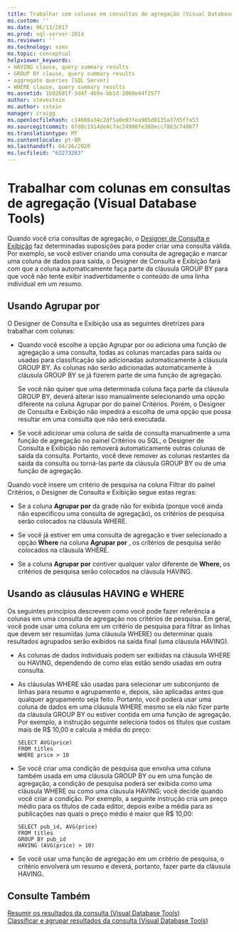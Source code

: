 ```yaml
---
title: Trabalhar com colunas em consultas de agregação (Visual Database Tools) | Microsoft Docs
ms.custom: ''
ms.date: 06/13/2017
ms.prod: sql-server-2014
ms.reviewer: ''
ms.technology: ssms
ms.topic: conceptual
helpviewer_keywords:
- HAVING clause, query summary results
- GROUP BY clause, query summary results
- aggregate queries [SQL Server]
- WHERE clause, query summary results
ms.assetid: 1b82681f-3d4f-4b9a-bb1d-2060e44f2577
author: stevestein
ms.author: sstein
manager: craigg
ms.openlocfilehash: c14608a34c2df5a0e93fea985d8135a37d5ffa53
ms.sourcegitcommit: 6fd8c1914de4c7ac24900fe388ecc7883c740077
ms.translationtype: MT
ms.contentlocale: pt-BR
ms.lasthandoff: 04/26/2020
ms.locfileid: "63273283"
---
```

# <a name="work-with-columns-in-aggregate-queries-visual-database-tools"></a>Trabalhar com colunas em consultas de agregação (Visual Database Tools)
  Quando você cria consultas de agregação, o [Designer de Consulta e Exibição](visual-database-tools.md) faz determinadas suposições para poder criar uma consulta válida. Por exemplo, se você estiver criando uma consulta de agregação e marcar uma coluna de dados para saída, o Designer de Consulta e Exibição fará com que a coluna automaticamente faça parte da cláusula GROUP BY para que você não tente exibir inadvertidamente o conteúdo de uma linha individual em um resumo.  
  
## <a name="using-group-by"></a>Usando Agrupar por  
 O Designer de Consulta e Exibição usa as seguintes diretrizes para trabalhar com colunas:  
  
-   Quando você escolhe a opção Agrupar por ou adiciona uma função de agregação a uma consulta, todas as colunas marcadas para saída ou usadas para classificação são adicionadas automaticamente à cláusula GROUP BY. As colunas não serão adicionadas automaticamente à cláusula GROUP BY se já fizerem parte de uma função de agregação.  
  
     Se você não quiser que uma determinada coluna faça parte da cláusula GROUP BY, deverá alterar isso manualmente selecionando uma opção diferente na coluna Agrupar por do painel Critérios. Porém, o Designer de Consulta e Exibição não impedirá a escolha de uma opção que possa resultar em uma consulta que não será executada.  
  
-   Se você adicionar uma coluna de saída de consulta manualmente a uma função de agregação no painel Critérios ou SQL, o Designer de Consulta e Exibição não removerá automaticamente outras colunas de saída da consulta. Portanto, você deve remover as colunas restantes da saída da consulta ou torná-las parte da cláusula GROUP BY ou de uma função de agregação.  
  
 Quando você insere um critério de pesquisa na coluna Filtrar do painel Critérios, o Designer de Consulta e Exibição segue estas regras:  
  
-   Se a coluna **Agrupar por** da grade não for exibida (porque você ainda não especificou uma consulta de agregação), os critérios de pesquisa serão colocados na cláusula WHERE.  
  
-   Se você já estiver em uma consulta de agregação e tiver selecionado a opção **Where** na coluna **Agrupar por** , os critérios de pesquisa serão colocados na cláusula WHERE.  
  
-   Se a coluna **Agrupar por** contiver qualquer valor diferente de **Where**, os critérios de pesquisa serão colocados na cláusula HAVING.  
  
## <a name="using-the-having-and-where-clauses"></a>Usando as cláusulas HAVING e WHERE  
 Os seguintes princípios descrevem como você pode fazer referência a colunas em uma consulta de agregação nos critérios de pesquisa. Em geral, você pode usar uma coluna em um critério de pesquisa para filtrar as linhas que devem ser resumidas (uma cláusula WHERE) ou determinar quais resultados agrupados serão exibidos na saída final (uma cláusula HAVING).  
  
-   As colunas de dados individuais podem ser exibidas na cláusula WHERE ou HAVING, dependendo de como elas estão sendo usadas em outra consulta.  
  
-   As cláusulas WHERE são usadas para selecionar um subconjunto de linhas para resumo e agrupamento e, depois, são aplicadas antes que qualquer agrupamento seja feito. Portanto, você poderá usar uma coluna de dados em uma cláusula WHERE mesmo se ela não fizer parte da cláusula GROUP BY ou estiver contida em uma função de agregação. Por exemplo, a instrução seguinte seleciona todos os títulos que custam mais de R$ 10,00 e calcula a média do preço:  
  
    ```  
    SELECT AVG(price)  
    FROM titles  
    WHERE price > 10  
    ```  
  
-   Se você criar uma condição de pesquisa que envolva uma coluna também usada em uma cláusula GROUP BY ou em uma função de agregação, a condição de pesquisa poderá ser exibida como uma cláusula WHERE ou como uma cláusula HAVING; você decide quando você criar a condição. Por exemplo, a seguinte instrução cria um preço médio para os títulos de cada editor, depois exibe a média para as publicações nas quais o preço médio é maior que R$ 10,00:  
  
    ```  
    SELECT pub_id, AVG(price)  
    FROM titles  
    GROUP BY pub_id  
    HAVING (AVG(price) > 10)  
    ```  
  
-   Se você usar uma função de agregação em um critério de pesquisa, o critério envolverá um resumo e deverá, portanto, fazer parte da cláusula HAVING.  
  
## <a name="see-also"></a>Consulte Também  
 [Resumir os resultados da consulta &#40;Visual Database Tools&#41;](summarize-query-results-visual-database-tools.md)   
 [Classificar e agrupar resultados da consulta &#40;Visual Database Tools&#41;](sort-and-group-query-results-visual-database-tools.md)  
  
  
